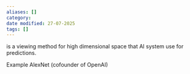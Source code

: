 ```yaml
---
aliases: []
category:
date modified: 27-07-2025
tags: []
---
```

is a viewing method for high dimensional space that AI system use for predictions.

Example AlexNet (cofounder of OpenAI)